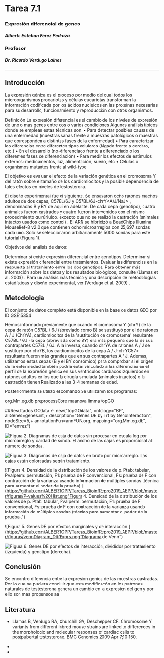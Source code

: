 # Tarea 7.1
### Expresión diferencial de genes

##### Alberto Esteban Pérez Pedraza
### Profesor
##### Dr. Ricardo Verdugo Laines
--------------------------------------------------
## Introducción
La expresión génica es el proceso por medio del cual todos los microorganismos procariotas y células eucariotas transforman la información codificada por los ácidos nucleicos en las proteínas necesarias para su desarrollo, funcionamiento y reproducción con otros organismos.

Definición
La expresión diferencial es el cambio de los niveles de expresión de uno o mas genes
entre dos o varios condiciones
Algunos análisis típicos donde se emplean estas técnicas son:
• Para detectar posibles causas de una enfermedad (muestras sanas frente a muestras
patológicos o muestras que corresponden a distintas fases de la enfermedad)
• Para caracterizar las diferencias entre diferentes tipos celulares (hígado frente a cerebro,
etc.)
• En el desarrollo (no-diferenciado frente a diferenciado o los diferentes fases de
diferenciación)
• Para medir los efectos de estímulos externos: medicamentos, luz, alimentación, sueño, etc
• Células o organismos mutantes frente al wild-type

El objetivo es evaluar el efecto de la variación genética en el cromosoma Y del ratón sobre el tamaño de los cardiomiocitos y la posible dependencia de tales efectos en niveles de testosterona.

El diseño experimental fue el siguiente. Se ensayaron ocho ratones machos adultos de dos cepas, C57BL/6J y C57BL/6J-chrY<A/J/NaJ> , denominadas B y BY de aquí en adelante. De cada cepa (genotipo), cuatro animales fueron castrados y cuatro fueron intervenidos con el mismo procedimiento quirúrjuico, excepto que no se realizó la castración (animales intactos usados como control) . El ARN se hibridizó a BeadChips Illumina MouseRef-8 v2.0 que contienen ocho microarreglos con 25,697 sondas cada uno. Solo se seleccionaron arbitrariamente 5000 sondas para este tutorial (Figura 1).

Objetivos del análisis de datos:

Determinar si existe expresión diferencial entre genotipos.
Determinar si existe expresión diferencial entre tratamientos.
Evaluar las diferencias en la respuesta al tratamiento entre los dos genotipos.
Para obtener más información sobre los datos y los resultados biológicos, consulte (Llamas et al. 2009) . Para un análisis más técnico y una descripción de metodologías estadísticas y diseño experimental, ver (Verdugo et al. 2009) .

## Metodologia
 El conjunto de datos completo está disponible en la base de datos GEO por ID [GSE15354](http://www.ncbi.nlm.nih.gov/geo/query/acc.cgi?acc=GSE15354)
 
 
Hemos informado previamente que cuando el cromosoma Y (chrY) de la cepa de ratón C57BL / 6J (abreviado como B) se sustituyó por el de ratones A / J (ChrYA), cardiomiocitos de la 'sustitución de cromosoma' resultante C57BL / 6J -la cepa <A> (abreviada como BY) era más pequeña que la de sus contrapartes C57BL / 6J. A la inversa, cuando chrYA de ratones A / J se sustituyó por chrYB, los cardiomiocitos de la cepa A / J-chrYC57> resultante fueron más grandes que en sus contrapartes A / J. Además, utilizamos estas cepas (B y el BY consómico) para comprobar si el origen de la enfermedad también podría estar vinculado a las diferencias en el perfil de la expresión génica en sus ventrículos cardíacos izquierdos en ratones adultos en los que la cirugía simulada (animales intactos) o la castración tienen Realizado a las 3-4 semanas de edad.
 
 Posteriormente 
 se utilizo el comando
Se utilizaron los programas:

org.Mm.eg.db
preprocessCore
maanova
limma
topGO
 
##Resultados
GOdata <- new("topGOdata", ontology="BP", allGenes=genes.int,+           description="Genes DE by Trt by GenoInteraction", nodeSize=5,+              annotationFun=annFUN.org, mapping="org.Mm.eg.db", ID="entrez")               

![Figura 2. Diagramas de caja de datos sin procesar en escala log por microarreglo y calidad de sonda. El ancho de las cajas es proporcional al número de sondas.](https://github.com/ALBERTOPP/Tareas_BioinfRepro2019_AEPP/blob/master/figuras/boxplot_raw_probe_qc.png "Boxplot")

![Figura 3. Diagramas de caja de datos en bruto por microarreglo. Las cajas están coloreadas según tratamiento.](https://github.com/ALBERTOPP/Tareas_BioinfRepro2019_AEPP/blob/master/figuras/boxplot_raw_treatment.png "Boxplot por muestras")

![Figura 4. Densidad de la distribución de los valores de p. Ptab: tabular, Pvalperm: permutación, F1: prueba de F convencional, Fs: prueba de F con contracción de la varianza usando información de múltiples sondas (técnica para aumentar el poder de la prueba).](https://github.com/ALBERTOPP/Tareas_BioinfRepro2019_AEPP/blob/master/figuras/P-values%20Hist.png"Figura 4. Densidad de la distribución de los valores de p. Ptab: tabular, Pvalperm: permutación, F1: prueba de F convencional, Fs: prueba de F con contracción de la varianza usando información de múltiples sondas (técnica para aumentar el poder de la prueba).")

![Figura 5. Genes DE por efectos marginales y de interacción.](https://github.com/ALBERTOPP/Tareas_BioinfRepro2019_AEPP/blob/master/figuras/vennDiagram_DiffExprs.png"Diagrama de Venn")

![Figura 6. Genes DE por efectos de interacción, divididos por tratamiento (izquierda) y genotipo (derecha).](https://github.com/ALBERTOPP/Tareas_BioinfRepro2019_AEPP/blob/master/figuras/vennDiagram_Int.png "Diagrama de Venn")

## Conclusión
Se encontro diferencia entre la expresion genica de las muestras castradas. Por lo que se pudiera concluir que esta modificacón en los patrones naturales de testosterona genera un cambio en la expresion del gen y por ello son mas propensos aa

## Literatura

+ Llamas B, Verdugo RA, Churchill GA, Deschepper CF. Chromosome Y variants from different inbred mouse strains are linked to differences in the morphologic and molecular responses of cardiac cells to postpubertal testosterone. BMC Genomics 2009 Apr 7;10:150. 

+ 
 
+ 
 
